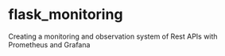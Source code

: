 # flask_monitoring
Creating a monitoring and observation system of Rest APIs with Prometheus and Grafana 
